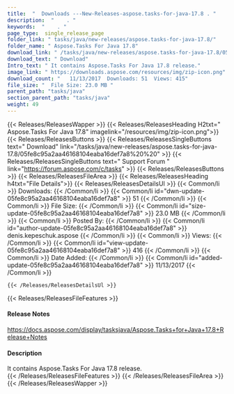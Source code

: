 ```yaml
---
title:  "  Downloads ---New-Releases-aspose.tasks-for-java-17.8 . " 
description:  "    . " 
keywords:  "    . " 
page_type:  single_release_page
folder_link: " tasks/java/new-releases/aspose.tasks-for-java-17.8/"
folder_name: " Aspose.Tasks For Java 17.8"
download_link: " /tasks/java/new-releases/aspose.tasks-for-java-17.8/05fe8c95a2aa46168104eaba16def7a8"
download_text: " Download"
Intro_text: " It contains Aspose.Tasks For Java 17.8 release."
image_link: " https://downloads.aspose.com/resources/img/zip-icon.png"
download_count: "   11/13/2017  Downloads: 51  Views: 415"
file_size: "  File Size: 23.0 MB "
parent_path: "tasks/java"
section_parent_path: "tasks/java"
weight: 49 
---
```


{{< Releases/ReleasesWapper >}}
  {{< Releases/ReleasesHeading H2txt=" Aspose.Tasks For Java 17.8" imagelink="/resources/img/zip-icon.png">}}
  {{< Releases/ReleasesButtons >}}
    {{< Releases/ReleasesSingleButtons text=" Download" link="/tasks/java/new-releases/aspose.tasks-for-java-17.8/05fe8c95a2aa46168104eaba16def7a8%20%20" >}}
    {{< Releases/ReleasesSingleButtons text=" Support Forum " link="https://forum.aspose.com/c/tasks" >}}
  {{< Releases/ReleasesButtons >}}
  {{< Releases/ReleasesFileArea >}}
    {{< Releases/ReleasesHeading h4txt="File Details">}}
    {{< Releases/ReleasesDetailsUl >}}
            {{< Common/li  >}} Downloads: {{< /Common/li >}} 
      {{< Common/li id="dwn-update-05fe8c95a2aa46168104eaba16def7a8" >}} 51 {{< /Common/li >}} 
      {{< Common/li  >}} File Size: {{< /Common/li >}} 
      {{< Common/li id="size-update-05fe8c95a2aa46168104eaba16def7a8" >}} 23.0 MB {{< /Common/li >}} 
      {{< Common/li  >}} Posted By: {{< /Common/li >}} 
      {{< Common/li id="author-update-05fe8c95a2aa46168104eaba16def7a8" >}} denis.kepeschuk.aspose {{< /Common/li >}} 
      {{< Common/li  >}} Views: {{< /Common/li >}} 
      {{< Common/li id="view-update-05fe8c95a2aa46168104eaba16def7a8" >}} 416 {{< /Common/li >}} 
      {{< Common/li  >}} Date Added: {{< /Common/li >}} 
      {{< Common/li id="added-update-05fe8c95a2aa46168104eaba16def7a8" >}} 11/13/2017 {{< /Common/li >}} 

    {{< /Releases/ReleasesDetailsUl >}}

  {{< Releases/ReleasesFileFeatures >}}
      <h4>Release Notes</h4><div><a href="https://docs.aspose.com/display/tasksjava/Aspose.Tasks+for+Java+17.8+Release+Notes">https://docs.aspose.com/display/tasksjava/Aspose.Tasks+for+Java+17.8+Release+Notes</a></div><h4>Description</h4><div class="HTMLDescription">It contains Aspose.Tasks For Java 17.8 release.</div>
  {{< /Releases/ReleasesFileFeatures >}}
 {{< /Releases/ReleasesFileArea >}}
{{< /Releases/ReleasesWapper >}}


